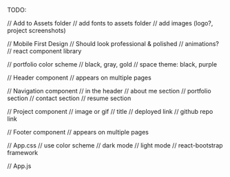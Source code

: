 TODO: 

// Add to Assets folder
    // add fonts to assets folder
    // add images (logo?, project screenshots)


// Mobile First Design
    // Should look professional & polished
    // animations?
    // react component library

// portfolio color scheme
    // black, gray, gold
    // space theme: black, purple

// Header component
    // appears on multiple pages

// Navigation component
    // in the header
    // about me section
    // portfolio section
    // contact section
    // resume section

// Project component
    // image or gif
    // title
    // deployed link
    // github repo link

// Footer component
    // appears on multiple pages

// App.css
    // use color scheme
        // dark mode
        // light mode
    // react-bootstrap framework

// App.js
